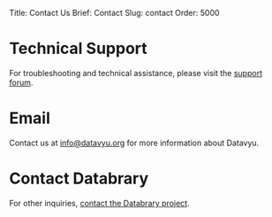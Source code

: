 Title: Contact Us
Brief: Contact
Slug: contact
Order: 5000

# Technical Support

For troubleshooting and technical assistance, please visit the [support forum](/support/).

# Email
Contact us at info@datavyu.org for more information about Datavyu.

# Contact Databrary

For other inquiries, [contact the Databrary project](http://databrary.org/contact.html).
